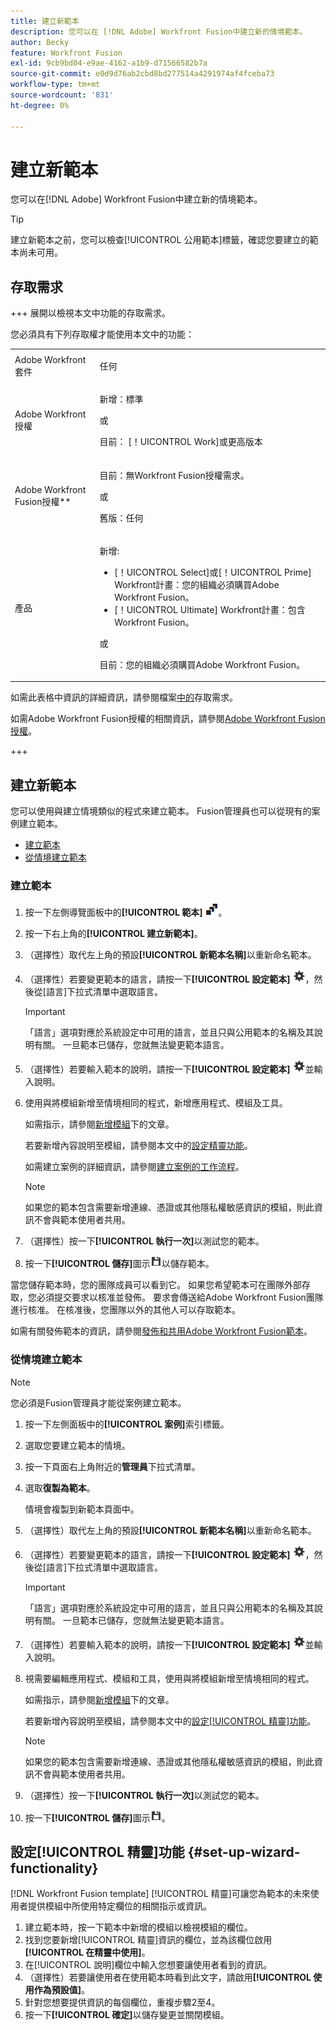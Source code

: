 ```yaml
---
title: 建立新範本
description: 您可以在 [!DNL Adobe] Workfront Fusion中建立新的情境範本。
author: Becky
feature: Workfront Fusion
exl-id: 9cb9bd04-e9ae-4162-a1b9-d71566582b7a
source-git-commit: e0d9d76ab2cbd8bd277514a4291974af4fceba73
workflow-type: tm+mt
source-wordcount: '831'
ht-degree: 0%

---
```


# 建立新範本

您可以在[!DNL Adobe] Workfront Fusion中建立新的情境範本。

>[!TIP]
>
>建立新範本之前，您可以檢查[!UICONTROL 公用範本]標籤，確認您要建立的範本尚未可用。

## 存取需求

+++ 展開以檢視本文中功能的存取需求。

您必須具有下列存取權才能使用本文中的功能：

<table style="table-layout:auto">
 <col> 
 <col> 
 <tbody> 
  <tr> 
   <td role="rowheader">Adobe Workfront套件</td> 
   <td> <p>任何</p> </td> 
  </tr> 
  <tr data-mc-conditions=""> 
   <td role="rowheader">Adobe Workfront授權</td> 
   <td> <p>新增：標準</p><p>或</p><p>目前： [！UICONTROL Work]或更高版本</p> </td> 
  </tr> 
  <tr> 
   <td role="rowheader">Adobe Workfront Fusion授權**</td> 
   <td>
   <p>目前：無Workfront Fusion授權需求。</p>
   <p>或</p>
   <p>舊版：任何 </p>
   </td> 
  </tr> 
  <tr> 
   <td role="rowheader">產品</td> 
   <td>
   <p>新增:</p> <ul><li>[！UICONTROL Select]或[！UICONTROL Prime] Workfront計畫：您的組織必須購買Adobe Workfront Fusion。</li><li>[！UICONTROL Ultimate] Workfront計畫：包含Workfront Fusion。</li></ul>
   <p>或</p>
   <p>目前：您的組織必須購買Adobe Workfront Fusion。</p>
   </td> 
  </tr>
 </tbody> 
</table>

如需此表格中資訊的詳細資訊，請參閱檔案[中的](/help/workfront-fusion/references/licenses-and-roles/access-level-requirements-in-documentation.md)存取需求。

如需Adobe Workfront Fusion授權的相關資訊，請參閱[Adobe Workfront Fusion授權](/help/workfront-fusion/set-up-and-manage-workfront-fusion/licensing-operations-overview/license-automation-vs-integration.md)。

+++

## 建立新範本

您可以使用與建立情境類似的程式來建立範本。 Fusion管理員也可以從現有的案例建立範本。

* [建立範本](#build-a-template)
* [從情境建立範本](#create-a-template-from-a-scenario)

### 建立範本

1. 按一下左側導覽面板中的&#x200B;**[!UICONTROL 範本]** ![範本圖示](assets/templates-icon.png)。
1. 按一下右上角的&#x200B;**[!UICONTROL 建立新範本]**。
1. （選擇性）取代左上角的預設&#x200B;**[!UICONTROL 新範本名稱]**&#x200B;以重新命名範本。
1. （選擇性）若要變更範本的語言，請按一下&#x200B;**[!UICONTROL 設定範本]** ![案例設定圖示](assets/scenario-settings-icon.png)，然後從[語言]下拉式清單中選取語言。

   >[!IMPORTANT]
   >
   >「語言」選項對應於系統設定中可用的語言，並且只與公用範本的名稱及其說明有關。 一旦範本已儲存，您就無法變更範本語言。

1. （選擇性）若要輸入範本的說明，請按一下&#x200B;**[!UICONTROL 設定範本]** ![案例設定圖示](assets/scenario-settings-icon.png)並輸入說明。
1. 使用與將模組新增至情境相同的程式，新增應用程式、模組及工具。

   如需指示，請參閱[新增模組](/help/workfront-fusion/create-scenarios/add-modules/add-modules-toc.md)下的文章。

   若要新增內容說明至模組，請參閱本文中的[設定精靈功能](#set-up-wizard-functionality)。

   如需建立案例的詳細資訊，請參閱[建立案例的工作流程](/help/workfront-fusion/create-scenarios/plan-a-scenario/create-a-scenario-workflow.md)。

   >[!NOTE]
   >
   >如果您的範本包含需要新增連線、憑證或其他隱私權敏感資訊的模組，則此資訊不會與範本使用者共用。

1. （選擇性）按一下&#x200B;**[!UICONTROL 執行一次]**&#x200B;以測試您的範本。
1. 按一下&#x200B;**[!UICONTROL 儲存]**&#x200B;圖示![儲存圖示](assets/save-icon.png)以儲存範本。

當您儲存範本時，您的團隊成員可以看到它。 如果您希望範本可在團隊外部存取，您必須提交要求以核准並發佈。 要求會傳送給Adobe Workfront Fusion團隊進行核准。 在核准後，您團隊以外的其他人可以存取範本。

如需有關發佈範本的資訊，請參閱[發佈和共用Adobe Workfront Fusion範本](/help/workfront-fusion/create-and-manage-templates/publish-and-share-fusion-templates.md)。

### 從情境建立範本

>[!NOTE]
>
>您必須是Fusion管理員才能從案例建立範本。

1. 按一下左側面板中的&#x200B;**[!UICONTROL 案例]**&#x200B;索引標籤。
1. 選取您要建立範本的情境。
1. 按一下頁面右上角附近的&#x200B;**管理員**&#x200B;下拉式清單。
1. 選取&#x200B;**復製為範本**。

   情境會複製到新範本頁面中。
1. （選擇性）取代左上角的預設&#x200B;**[!UICONTROL 新範本名稱]**&#x200B;以重新命名範本。
1. （選擇性）若要變更範本的語言，請按一下&#x200B;**[!UICONTROL 設定範本]** ![案例設定圖示](assets/scenario-settings-icon.png)，然後從[語言]下拉式清單中選取語言。

   >[!IMPORTANT]
   >
   >「語言」選項對應於系統設定中可用的語言，並且只與公用範本的名稱及其說明有關。 一旦範本已儲存，您就無法變更範本語言。

1. （選擇性）若要輸入範本的說明，請按一下&#x200B;**[!UICONTROL 設定範本]** ![案例設定圖示](assets/scenario-settings-icon.png)並輸入說明。
1. 視需要編輯應用程式、模組和工具，使用與將模組新增至情境相同的程式。

   如需指示，請參閱[新增模組](/help/workfront-fusion/create-scenarios/add-modules/add-modules-toc.md)下的文章。

   若要新增內容說明至模組，請參閱本文中的[設定[!UICONTROL 精靈]功能](#set-up-wizard-functionality)。

   >[!NOTE]
   >
   >如果您的範本包含需要新增連線、憑證或其他隱私權敏感資訊的模組，則此資訊不會與範本使用者共用。

1. （選擇性）按一下&#x200B;**[!UICONTROL 執行一次]**&#x200B;以測試您的範本。
1. 按一下&#x200B;**[!UICONTROL 儲存]**&#x200B;圖示![儲存圖示](assets/save-icon.png)。

## 設定[!UICONTROL 精靈]功能 {#set-up-wizard-functionality}

[!DNL Workfront Fusion template] [!UICONTROL 精靈]可讓您為範本的未來使用者提供模組中所使用特定欄位的相關指示或資訊。

1. 建立範本時，按一下範本中新增的模組以檢視模組的欄位。
1. 找到您要新增[!UICONTROL 精靈]資訊的欄位，並為該欄位啟用&#x200B;**[!UICONTROL 在精靈中使用]**。
1. 在[!UICONTROL 說明]欄位中輸入您想要讓使用者看到的資訊。
1. （選擇性）若要讓使用者在使用範本時看到此文字，請啟用&#x200B;**[!UICONTROL 使用作為預設值]**。
1. 針對您想要提供資訊的每個欄位，重複步驟2至4。
1. 按一下&#x200B;**[!UICONTROL 確定]**&#x200B;以儲存變更並關閉模組。
